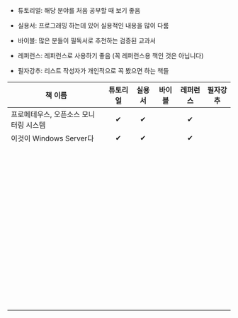 - 튜토리얼: 해당 분야를 처음 공부할 때 보기 좋음

- 실용서: 프로그래밍 하는데 있어 실용적인 내용을 많이 다룸

- 바이블: 많은 분들이 필독서로 추천하는 검증된 교과서

- 레퍼런스: 레퍼런스로 사용하기 좋음 (꼭 레퍼런스용 책인 것은 아닙니다)

- 필자강추: 리스트 작성자가 개인적으로 꼭 봤으면 하는 책들


| 책 이름                                | 튜토리얼 | 실용서 | 바이블 | 레퍼런스 | 필자강추 |
| -------------------------------------- | :------: | :----: | :----: | :------: | :------: |
| 프로메테우스, 오픈소스 모니터링 시스템 |    ✔     |   ✔    |        |    ✔     |          |
| 이것이 Windows Server다                |    ✔     |   ✔    |        |    ✔     |          |
|                                        |          |        |        |          |          |
|                                        |          |        |        |          |          |
|                                        |          |        |        |          |          |
|                                        |          |        |        |          |          |
|                                        |          |        |        |          |          |
|                                        |          |        |        |          |          |
|                                        |          |        |        |          |          |
|                                        |          |        |        |          |          |
|                                        |          |        |        |          |          |
|                                        |          |        |        |          |          |
|                                        |          |        |        |          |          |
|                                        |          |        |        |          |          |
|                                        |          |        |        |          |          |
|                                        |          |        |        |          |          |
|                                        |          |        |        |          |          |
|                                        |          |        |        |          |          |
|                                        |          |        |        |          |          |
|                                        |          |        |        |          |          |
|                                        |          |        |        |          |          |
|                                        |          |        |        |          |          |
|                                        |          |        |        |          |          |
|                                        |          |        |        |          |          |
|                                        |          |        |        |          |          |
|                                        |          |        |        |          |          |
|                                        |          |        |        |          |          |
|                                        |          |        |        |          |          |
|                                        |          |        |        |          |          |
|                                        |          |        |        |          |          |
|                                        |          |        |        |          |          |
|                                        |          |        |        |          |          |
|                                        |          |        |        |          |          |
|                                        |          |        |        |          |          |
|                                        |          |        |        |          |          |
|                                        |          |        |        |          |          |
|                                        |          |        |        |          |          |
|                                        |          |        |        |          |          |
|                                        |          |        |        |          |          |
|                                        |          |        |        |          |          |
|                                        |          |        |        |          |          |
|                                        |          |        |        |          |          |
|                                        |          |        |        |          |          |
|                                        |          |        |        |          |          |
|                                        |          |        |        |          |          |
|                                        |          |        |        |          |          |
|                                        |          |        |        |          |          |
|                                        |          |        |        |          |          |
|                                        |          |        |        |          |          |
|                                        |          |        |        |          |          |
|                                        |          |        |        |          |          |
|                                        |          |        |        |          |          |
|                                        |          |        |        |          |          |
|                                        |          |        |        |          |          |
|                                        |          |        |        |          |          |
|                                        |          |        |        |          |          |
|                                        |          |        |        |          |          |
|                                        |          |        |        |          |          |
|                                        |          |        |        |          |          |
|                                        |          |        |        |          |          |
|                                        |          |        |        |          |          |
|                                        |          |        |        |          |          |
|                                        |          |        |        |          |          |
|                                        |          |        |        |          |          |

